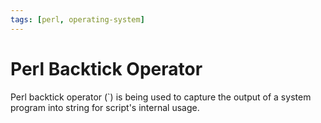 ```yaml
---
tags: [perl, operating-system]
---
```


# Perl Backtick Operator

Perl backtick operator (`) is being used to capture the output of a system
program into string for script's internal usage.
